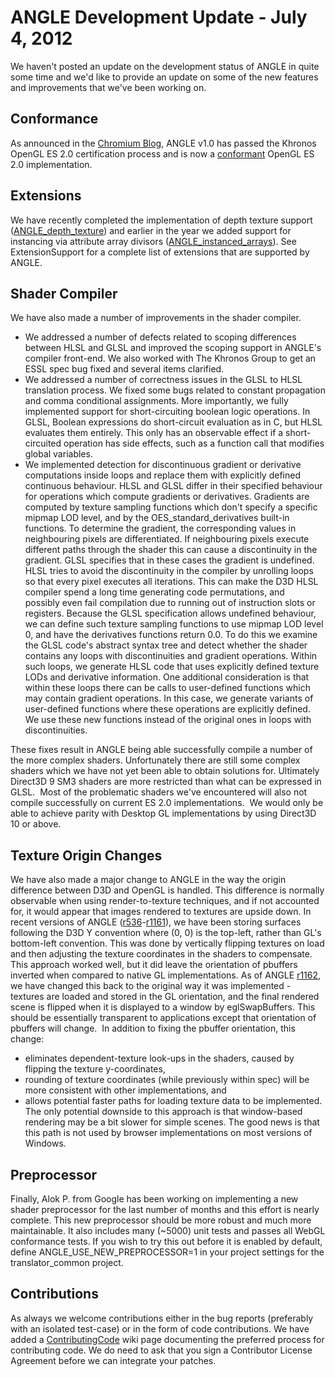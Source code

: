 # ANGLE Development Update - July 4, 2012 #

We haven't posted an update on the development status of ANGLE in quite some time and we'd like to provide an update on some of the new features and improvements that we've been working on.

## Conformance ##
As announced in the [Chromium Blog](http://blog.chromium.org/2011/11/opengl-es-20-certification-for-angle.html), ANGLE v1.0 has passed the Khronos OpenGL ES 2.0 certification process and is now a [conformant](http://www.khronos.org/conformance/adopters/conformant-products/) OpenGL ES 2.0 implementation.

## Extensions ##
We have recently completed the implementation of depth texture support ([ANGLE\_depth\_texture](https://code.google.com/p/angleproject/source/browse/extensions/ANGLE_depth_texture.txt?name=master)) and earlier in the year we added support for instancing via attribute array divisors ([ANGLE\_instanced\_arrays](https://code.google.com/p/angleproject/source/browse/extensions/ANGLE_instanced_arrays.txt?name=master)).  See ExtensionSupport for a complete list of extensions that are supported by ANGLE.

## Shader Compiler ##
We have also made a number of improvements in the shader compiler.
  * We addressed a number of defects related to scoping differences between HLSL and GLSL and improved the scoping support in ANGLE's compiler front-end.  We also worked with The Khronos Group to get an ESSL spec bug fixed and several items clarified.
  * We addressed a number of correctness issues in the GLSL to HLSL translation process.  We fixed some bugs related to constant propagation and comma conditional assignments.  More importantly, we fully implemented support for short-circuiting boolean logic operations.  In GLSL, Boolean expressions do short-circuit evaluation as in C, but HLSL evaluates them entirely.  This only has an observable effect if a short-circuited operation has side effects, such as a function call that modifies global variables.
  * We implemented detection for discontinuous gradient or derivative computations inside loops and replace them with explicitly defined continuous behaviour. HLSL and GLSL differ in their specified behaviour for operations which compute gradients or derivatives. Gradients are computed by texture sampling functions which don't specify a specific mipmap LOD level, and by the OES\_standard\_derivatives built-in functions. To determine the gradient, the corresponding values in neighbouring pixels are differentiated. If neighbouring pixels execute different paths through the shader this can cause a discontinuity in the gradient.  GLSL specifies that in these cases the gradient is undefined. HLSL tries to avoid the discontinuity in the compiler by unrolling loops so that every pixel executes all iterations. This can make the D3D HLSL compiler spend a long time generating code permutations, and possibly even fail compilation due to running out of instruction slots or registers. Because the GLSL specification allows undefined behaviour, we can define such texture sampling functions to use mipmap LOD level 0, and have the derivatives functions return 0.0. To do this we examine the GLSL code's abstract syntax tree and detect whether the shader contains any loops with discontinuities and gradient operations. Within such loops, we generate HLSL code that uses explicitly defined texture LODs and derivative information. One additional consideration is that within these loops there can be calls to user-defined functions which may contain gradient operations.  In this case, we generate variants of user-defined functions where these operations are explicitly defined. We use these new functions instead of the original ones in loops with discontinuities.

These fixes result in ANGLE being able successfully compile a number of the more complex shaders. Unfortunately there are still some complex shaders which we have not yet been able to obtain solutions for.  Ultimately Direct3D 9 SM3 shaders are more restricted than what can be expressed in GLSL.  Most of the problematic shaders we've encountered will also not compile successfully on current ES 2.0 implementations.  We would only be able to achieve parity with Desktop GL implementations by using Direct3D 10 or above.

## Texture Origin Changes ##
We have also made a major change to ANGLE in the way the origin difference between D3D and OpenGL is handled. This difference is normally observable when using render-to-texture techniques, and if not accounted for, it would appear that images rendered to textures are upside down. In recent versions of ANGLE ([r536](https://code.google.com/p/angleproject/source/detail?r=536)-[r1161](https://code.google.com/p/angleproject/source/detail?r=1161)), we have been storing surfaces following the D3D Y convention where (0, 0) is the top-left, rather than GL's bottom-left convention.  This was done by vertically flipping textures on load and then adjusting the texture coordinates in the shaders to compensate.  This approach worked well, but it did leave the orientation of pbuffers inverted when compared to native GL implementations.  As of ANGLE [r1162](https://code.google.com/p/angleproject/source/detail?r=1162), we have changed this back to the original way it was implemented - textures are loaded and stored in the GL orientation, and the final rendered scene is flipped when it is displayed to a window by eglSwapBuffers. This should be essentially transparent to applications except that orientation of pbuffers will change.  In addition to fixing the pbuffer orientation, this change:
  * eliminates dependent-texture look-ups in the shaders, caused by flipping the texture y-coordinates,
  * rounding of texture coordinates (while previously within spec) will be more consistent with other implementations, and
  * allows potential faster paths for loading texture data to be implemented.
The only potential downside to this approach is that window-based rendering may be a bit slower for simple scenes.  The good news is that this path is not used by browser implementations on most versions of Windows.

## Preprocessor ##
Finally, Alok P. from Google has been working on implementing a new shader preprocessor for the last number of months and this effort is nearly complete. This new preprocessor should be more robust and much more maintainable.  It also includes many (~5000) unit tests and passes all WebGL conformance tests. If you wish to try this out before it is enabled by default, define ANGLE\_USE\_NEW\_PREPROCESSOR=1 in your project settings for the translator\_common project.

## Contributions ##
As always we welcome contributions either in the bug reports (preferably with an isolated test-case) or in the form of code contributions.  We have added a [ContributingCode](ContributingCode.md) wiki page documenting the preferred process for contributing code.  We do need to ask that you sign a Contributor License Agreement before we can integrate your patches.